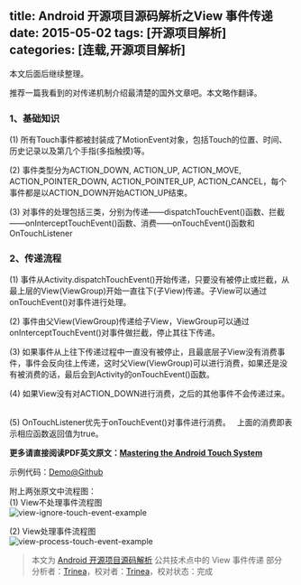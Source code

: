 title: Android 开源项目源码解析之View 事件传递
date: 2015-05-02
tags: [开源项目解析]
categories: [连载,开源项目解析]
---

本文后面后继续整理。  

推荐一篇我看到的对传递机制介绍最清楚的国外文章吧。本文略作翻译。  
<!--more-->
### 1、基础知识 
(1) 所有Touch事件都被封装成了MotionEvent对象，包括Touch的位置、时间、历史记录以及第几个手指(多指触摸)等。  

(2) 事件类型分为ACTION_DOWN, ACTION_UP, ACTION_MOVE, ACTION_POINTER_DOWN, ACTION_POINTER_UP, ACTION_CANCEL，每个事件都是以ACTION_DOWN开始ACTION_UP结束。  

(3) 对事件的处理包括三类，分别为传递——dispatchTouchEvent()函数、拦截——onInterceptTouchEvent()函数、消费——onTouchEvent()函数和OnTouchListener  

### 2、传递流程
(1) 事件从Activity.dispatchTouchEvent()开始传递，只要没有被停止或拦截，从最上层的View(ViewGroup)开始一直往下(子View)传递。子View可以通过onTouchEvent()对事件进行处理。   

(2) 事件由父View(ViewGroup)传递给子View，ViewGroup可以通过onInterceptTouchEvent()对事件做拦截，停止其往下传递。   

(3) 如果事件从上往下传递过程中一直没有被停止，且最底层子View没有消费事件，事件会反向往上传递，这时父View(ViewGroup)可以进行消费，如果还是没有被消费的话，最后会到Activity的onTouchEvent()函数。   

(4) 如果View没有对ACTION_DOWN进行消费，之后的其他事件不会传递过来。   

(5) OnTouchListener优先于onTouchEvent()对事件进行消费。   
上面的消费即表示相应函数返回值为true。   

**更多请直接阅读PDF英文原文：[Mastering the Android Touch System](http://wugengxin.cn/download/pdf/android/PRE_andevcon_mastering-the-android-touch-system.pdf)**  

示例代码：[Demo@Github](https://github.com/devunwired/custom-touch-examples) 

附上两张原文中流程图：  
(1) View不处理事件流程图  
![view-ignore-touch-event-example](https://farm6.staticflickr.com/5529/13927155020_73bdfab805_o.jpg)  

(2) View处理事件流程图  
![view-process-touch-event-example](https://farm8.staticflickr.com/7062/14110505861_6569e33985_o.jpg)  

> 本文为 [Android 开源项目源码解析](https://github.com/android-cn/android-open-project-analysis) 公共技术点中的 View 事件传递 部分  
 分析者：[Trinea](https://github.com/Trinea)，校对者：[Trinea](https://github.com/Trinea)，校对状态：完成  
